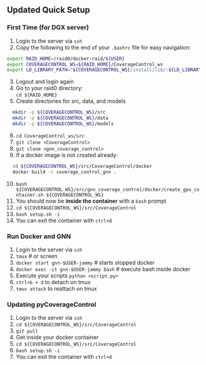 ## Updated Quick Setup

### First Time (for DGX server)
1. Login to the server via `ssh`
2. Copy the following to the end of your `.bashrc` file for easy navigation:
```bash
export RAID_HOME=/raid0/docker-raid/${USER}  
export COVERAGECONTROL_WS=${RAID_HOME}/CoverageControl_ws  
export LD_LIBRARY_PATH="${COVERAGECONTROL_WS}/install/lib/:${LD_LIBRARY_PATH}"  
```
3. Logout and login again 
4. Go to your raid0 directory:  
`cd ${RAID_HOME}`
5. Create directories for src, data, and models
```bash
  mkdir -p ${COVERAGECONTROL_WS}/src
  mkdir -p ${COVERAGECONTROL_WS}/data
  mkdir -p ${COVERAGECONTROL_WS}/models
  ```
6. `cd CoverageControl_ws/src`
7. `git clone <CoverageControl>`
8. `git clone <gnn_coverage_control>`
9. If a docker image is not created already:  
```bash
  cd ${COVERAGECONTROL_WS}/src/CoverageControl/docker
  docker build -t coverage_control_gnn .
  ```
10. `bash ${COVERAGECONTROL_WS}/src/gnn_coverage_control/docker/create_gpu_container.sh ${COVERAGECONTROL_WS}`
11. You should now be **inside the container** with a `bash` prompt
12. `cd ${COVERAGECONTROL_WS}/src/CoverageControl`
13. `bash setup.sh -i`
14. You can exit the container with `ctrl+d`

### Run Docker and GNN
1. Login to the server via `ssh`
2. `tmux` # or screen
3. `docker start gnn-$USER-jammy` # starts stopped docker
4. `docker exec -it gnn-$USER-jammy bash` # execute bash inside docker
5. Execute your scripts `python <script.py>`
6. `ctrl+b + d` to detach on tmux
7. `tmux attach` to reattach on tmux

### Updating pyCoverageControl
1. Login to the server via `ssh`
2. `cd ${COVERAGECONTROL_WS}/src/CoverageControl`
3. `git pull`
4. Get inside your docker container
6. `cd ${COVERAGECONTROL_WS}/src/CoverageControl`
7. `bash setup.sh -i`
8. You can exit the container with `ctrl+d`


